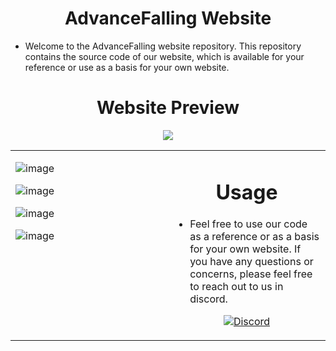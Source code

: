 <h1 align="center">AdvanceFalling Website</h1>

- Welcome to the AdvanceFalling website repository. This repository contains the source code of our website, which is available for your reference or use as a basis for your own website.






<h1 align="center">Website Preview</h1>

<p align="center">
  <a href="https://advancefalling.repl.co/">
    <img src="https://img.shields.io/badge/Live%20Demo-AdvanceFalling%20Website-blue?style=for-the-badge&logo=google-chrome&logoColor=white">
  </a>
</p>



<table><tr><td valign="top" width="50%">
  
![image](https://github.com/AdvanceFTeam/AdvanceFalling-Website/assets/101320329/c304f663-88f1-4e62-b378-c9afe9699277)

![image](https://github.com/AdvanceFTeam/AdvanceFalling-Website/assets/101320329/2025d2bf-51d4-4894-9932-a0c14e65f292)

![image](https://github.com/AdvanceFTeam/AdvanceFalling-Website/assets/101320329/aad48e7e-9c87-450b-b5e4-e96b3c55eb8d)

![image](https://github.com/AdvanceFTeam/AdvanceFalling-Website/assets/101320329/671bc53d-df5b-44b4-a996-788b370b3ff5)
</td><td valign="top" width="50%">
  
 <h1 align="center">Usage</h1> 
  
- Feel free to use our code as a reference or as a basis for your own website. If you have any questions or concerns, please feel free to reach out to us in discord.
  
<p align="center">
  <a href="https://discord.gg/MzeSqBBpCh"><img src="https://img.shields.io/badge/Join-Discord-7289DA?style=flat-square&logo=discord&logoColor=white" alt="Discord"></a>
</p> 


